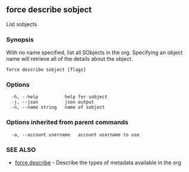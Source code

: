 ## force describe sobject

List sobjects

### Synopsis

With no name specified, list all SObjects in the org.  Specifying an
object name will retrieve all of the details about the object.


```
force describe sobject [flags]
```

### Options

```
  -h, --help          help for sobject
  -j, --json          json output
  -n, --name string   name of sobject
```

### Options inherited from parent commands

```
  -a, --account username   account username to use
```

### SEE ALSO

* [force describe](force_describe.md)	 - Describe the types of metadata available in the org


